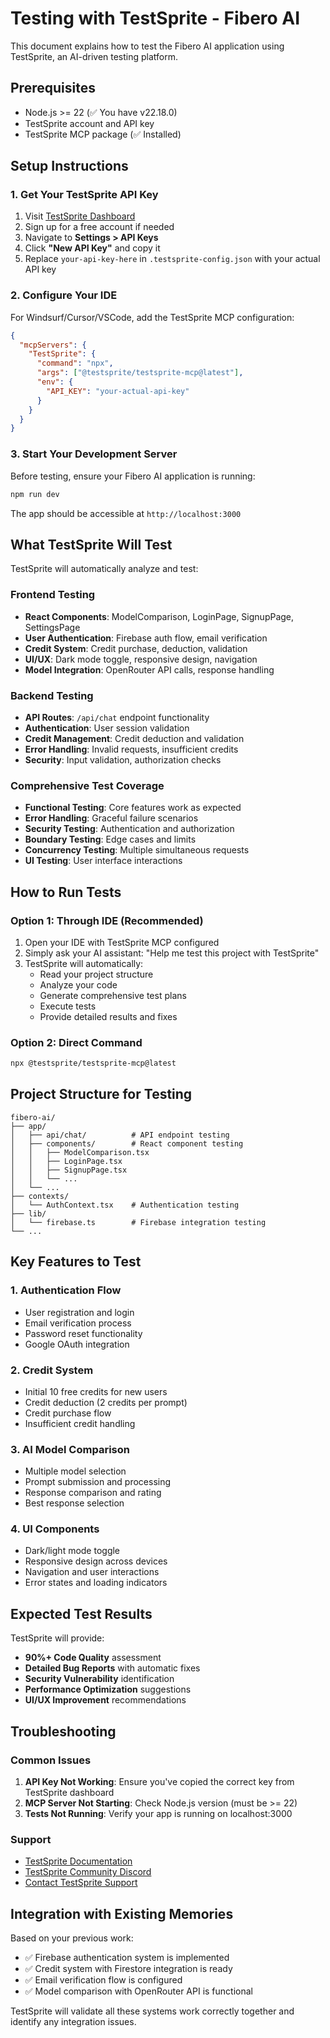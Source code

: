 # Testing with TestSprite - Fibero AI

This document explains how to test the Fibero AI application using TestSprite, an AI-driven testing platform.

## Prerequisites

- Node.js >= 22 (✅ You have v22.18.0)
- TestSprite account and API key
- TestSprite MCP package (✅ Installed)

## Setup Instructions

### 1. Get Your TestSprite API Key

1. Visit [TestSprite Dashboard](https://www.testsprite.com/auth/cognito/sign-in)
2. Sign up for a free account if needed
3. Navigate to **Settings > API Keys**
4. Click **"New API Key"** and copy it
5. Replace `your-api-key-here` in `.testsprite-config.json` with your actual API key

### 2. Configure Your IDE

For Windsurf/Cursor/VSCode, add the TestSprite MCP configuration:

```json
{
  "mcpServers": {
    "TestSprite": {
      "command": "npx",
      "args": ["@testsprite/testsprite-mcp@latest"],
      "env": {
        "API_KEY": "your-actual-api-key"
      }
    }
  }
}
```

### 3. Start Your Development Server

Before testing, ensure your Fibero AI application is running:

```bash
npm run dev
```

The app should be accessible at `http://localhost:3000`

## What TestSprite Will Test

TestSprite will automatically analyze and test:

### Frontend Testing
- **React Components**: ModelComparison, LoginPage, SignupPage, SettingsPage
- **User Authentication**: Firebase auth flow, email verification
- **Credit System**: Credit purchase, deduction, validation
- **UI/UX**: Dark mode toggle, responsive design, navigation
- **Model Integration**: OpenRouter API calls, response handling

### Backend Testing
- **API Routes**: `/api/chat` endpoint functionality
- **Authentication**: User session validation
- **Credit Management**: Credit deduction and validation
- **Error Handling**: Invalid requests, insufficient credits
- **Security**: Input validation, authorization checks

### Comprehensive Test Coverage
- **Functional Testing**: Core features work as expected
- **Error Handling**: Graceful failure scenarios
- **Security Testing**: Authentication and authorization
- **Boundary Testing**: Edge cases and limits
- **Concurrency Testing**: Multiple simultaneous requests
- **UI Testing**: User interface interactions

## How to Run Tests

### Option 1: Through IDE (Recommended)
1. Open your IDE with TestSprite MCP configured
2. Simply ask your AI assistant: "Help me test this project with TestSprite"
3. TestSprite will automatically:
   - Read your project structure
   - Analyze your code
   - Generate comprehensive test plans
   - Execute tests
   - Provide detailed results and fixes

### Option 2: Direct Command
```bash
npx @testsprite/testsprite-mcp@latest
```

## Project Structure for Testing

```
fibero-ai/
├── app/
│   ├── api/chat/          # API endpoint testing
│   ├── components/        # React component testing
│   │   ├── ModelComparison.tsx
│   │   ├── LoginPage.tsx
│   │   ├── SignupPage.tsx
│   │   └── ...
│   └── ...
├── contexts/
│   └── AuthContext.tsx    # Authentication testing
├── lib/
│   └── firebase.ts        # Firebase integration testing
└── ...
```

## Key Features to Test

### 1. Authentication Flow
- User registration and login
- Email verification process
- Password reset functionality
- Google OAuth integration

### 2. Credit System
- Initial 10 free credits for new users
- Credit deduction (2 credits per prompt)
- Credit purchase flow
- Insufficient credit handling

### 3. AI Model Comparison
- Multiple model selection
- Prompt submission and processing
- Response comparison and rating
- Best response selection

### 4. UI Components
- Dark/light mode toggle
- Responsive design across devices
- Navigation and user interactions
- Error states and loading indicators

## Expected Test Results

TestSprite will provide:
- **90%+ Code Quality** assessment
- **Detailed Bug Reports** with automatic fixes
- **Security Vulnerability** identification
- **Performance Optimization** suggestions
- **UI/UX Improvement** recommendations

## Troubleshooting

### Common Issues
1. **API Key Not Working**: Ensure you've copied the correct key from TestSprite dashboard
2. **MCP Server Not Starting**: Check Node.js version (must be >= 22)
3. **Tests Not Running**: Verify your app is running on localhost:3000

### Support
- [TestSprite Documentation](https://docs.testsprite.com/)
- [TestSprite Community Discord](https://discord.gg/QQB9tJ973e)
- [Contact TestSprite Support](https://calendly.com/contact-hmul/schedule)

## Integration with Existing Memories

Based on your previous work:
- ✅ Firebase authentication system is implemented
- ✅ Credit system with Firestore integration is ready
- ✅ Email verification flow is configured
- ✅ Model comparison with OpenRouter API is functional

TestSprite will validate all these systems work correctly together and identify any integration issues.
